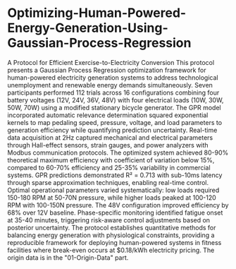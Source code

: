 # Optimizing-Human-Powered-Energy-Generation-Using-Gaussian-Process-Regression
A Protocol for Efficient Exercise-to-Electricity Conversion
This protocol presents a Gaussian Process Regression optimization framework for human-powered electricity generation systems to address technological unemployment and renewable energy demands simultaneously. Seven participants performed 112 trials across 16 configurations combining four battery voltages (12V, 24V, 36V, 48V) with four electrical loads (10W, 30W, 50W, 70W) using a modified stationary bicycle generator. The GPR model incorporated automatic relevance determination squared exponential kernels to map pedaling speed, pressure, voltage, and load parameters to generation efficiency while quantifying prediction uncertainty. Real-time data acquisition at 2Hz captured mechanical and electrical parameters through Hall-effect sensors, strain gauges, and power analyzers with Modbus communication protocols. The optimized system achieved 80-90% theoretical maximum efficiency with coefficient of variation below 15%, compared to 60-70% efficiency and 25-35% variability in commercial systems. GPR predictions demonstrated R² = 0.713 with sub-10ms latency through sparse approximation techniques, enabling real-time control. Optimal operational parameters varied systematically: low loads required 150-180 RPM at 50-70N pressure, while higher loads peaked at 100-120 RPM with 100-150N pressure. The 48V configuration improved efficiency by 68% over 12V baseline. Phase-specific monitoring identified fatigue onset at 35-40 minutes, triggering risk-aware control adjustments based on posterior uncertainty. The protocol establishes quantitative methods for balancing energy generation with physiological constraints, providing a reproducible framework for deploying human-powered systems in fitness facilities where break-even occurs at $0.18/kWh electricity pricing.
The origin data is in the "01-Origin-Data" part.
